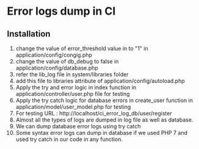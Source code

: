 # Error logs dump in CI

## Installation
1. change the value of error_threshold value in to "1" in application/config/congig.php
2. change the value of db_debug to false in application/config/database.php
3. refer the lib_log file in system/libraries folder
4. add this file to libraries attribute of application/config/autoload.php
5. Apply the try and error logic in index function in application/controller/user.php file for testing
6. Apply the try catch logic for database errors in create_user function in application/model/user_model.php for testing
7. For testing URL : http://localhost/ci_error_log_db/user/register
8. Almost all the types of logs are dumped in log file as well as database.
9. We can dump database error logs using try catch
10. Some syntax error logs can dump in database if we used PHP 7 and used try catch in our code in any function.

